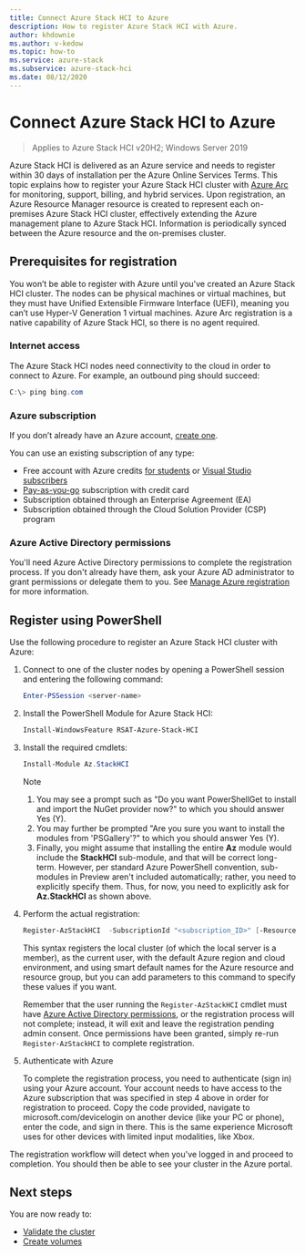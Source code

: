 ```yaml
---
title: Connect Azure Stack HCI to Azure
description: How to register Azure Stack HCI with Azure.
author: khdownie
ms.author: v-kedow
ms.topic: how-to
ms.service: azure-stack
ms.subservice: azure-stack-hci
ms.date: 08/12/2020
---
```


# Connect Azure Stack HCI to Azure

> Applies to Azure Stack HCI v20H2; Windows Server 2019

Azure Stack HCI is delivered as an Azure service and needs to register within 30 days of installation per the Azure Online Services Terms. This topic explains how to register your Azure Stack HCI cluster with [Azure Arc](https://azure.microsoft.com/services/azure-arc/) for monitoring, support, billing, and hybrid services. Upon registration, an Azure Resource Manager resource is created to represent each on-premises Azure Stack HCI cluster, effectively extending the Azure management plane to Azure Stack HCI. Information is periodically synced between the Azure resource and the on-premises cluster. 

## Prerequisites for registration

You won’t be able to register with Azure until you've created an Azure Stack HCI cluster. The nodes can be physical machines or virtual machines, but they must have Unified Extensible Firmware Interface (UEFI), meaning you can’t use Hyper-V Generation 1 virtual machines. Azure Arc registration is a native capability of Azure Stack HCI, so there is no agent required.

### Internet access

The Azure Stack HCI nodes need connectivity to the cloud in order to connect to Azure. For example, an outbound ping should succeed:

```PowerShell
C:\> ping bing.com
```

### Azure subscription

If you don’t already have an Azure account, [create one](https://azure.microsoft.com/). 

You can use an existing subscription of any type:
- Free account with Azure credits [for students](https://azure.microsoft.com/free/students/) or [Visual Studio subscribers](https://azure.microsoft.com/pricing/member-offers/credit-for-visual-studio-subscribers/)
- [Pay-as-you-go](https://azure.microsoft.com/pricing/purchase-options/pay-as-you-go/) subscription with credit card
- Subscription obtained through an Enterprise Agreement (EA)
- Subscription obtained through the Cloud Solution Provider (CSP) program

### Azure Active Directory permissions

You'll need Azure Active Directory permissions to complete the registration process. If you don't already have them, ask your Azure AD administrator to grant permissions or delegate them to you. See [Manage Azure registration](../manage/manage-azure-registration.md#azure-active-directory-permissions) for more information.

## Register using PowerShell

Use the following procedure to register an Azure Stack HCI cluster with Azure:

1. Connect to one of the cluster nodes by opening a PowerShell session and entering the following command:

   ```PowerShell
   Enter-PSSession <server-name>
   ```

2. Install the PowerShell Module for Azure Stack HCI:

   ```PowerShell
   Install-WindowsFeature RSAT-Azure-Stack-HCI
   ```

3. Install the required cmdlets:

   ```PowerShell
   Install-Module Az.StackHCI
   ```

   > [!NOTE]
   > 1.	You may see a prompt such as "Do you want PowerShellGet to install and import the NuGet provider now?" to which you should answer Yes (Y).
   > 2.	You may further be prompted "Are you sure you want to install the modules from 'PSGallery'?" to which you should answer Yes (Y).
   > 3.	Finally, you might assume that installing the entire **Az** module would include the **StackHCI** sub-module, and that will be correct long-term. However, per standard Azure PowerShell convention, sub-modules in Preview aren't included automatically; rather, you need to explicitly specify them. Thus, for now, you need to explicitly ask for **Az.StackHCI** as shown above.

4. Perform the actual registration:

   ```PowerShell
   Register-AzStackHCI  -SubscriptionId "<subscription_ID>" [-ResourceName] [-ResourceGroupName]
   ```

   This syntax registers the local cluster (of which the local server is a member), as the current user, with the default Azure region and cloud environment, and using smart default names for the Azure resource and resource group, but you can add parameters to this command to specify these values if you want.

   Remember that the user running the `Register-AzStackHCI` cmdlet must have [Azure Active Directory permissions](../manage/manage-azure-registration.md#azure-active-directory-permissions), or the registration process will not complete; instead, it will exit and leave the registration pending admin consent. Once permissions have been granted, simply re-run `Register-AzStackHCI` to complete registration.

5. Authenticate with Azure

   To complete the registration process, you need to authenticate (sign in) using your Azure account. Your account needs to have access to the Azure subscription that was specified in step 4 above in order for registration to proceed. Copy the code provided, navigate to microsoft.com/devicelogin on another device (like your PC or phone), enter the code, and sign in there. This is the same experience Microsoft uses for other devices with limited input modalities, like Xbox.

The registration workflow will detect when you've logged in and proceed to completion. You should then be able to see your cluster in the Azure portal.

## Next steps

You are now ready to:

- [Validate the cluster](validate.md)
- [Create volumes](../manage/create-volumes.md)
